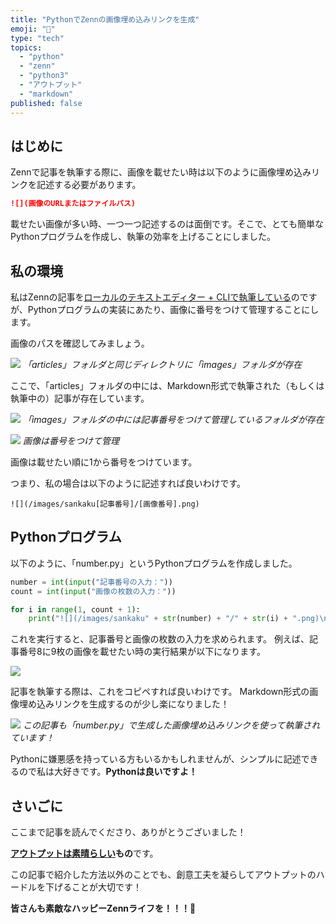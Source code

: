 ```yaml
---
title: "PythonでZennの画像埋め込みリンクを生成"
emoji: "🐍"
type: "tech"
topics:
  - "python"
  - "zenn"
  - "python3"
  - "アウトプット"
  - "markdown"
published: false
---
```


## はじめに

Zennで記事を執筆する際に、画像を載せたい時は以下のように画像埋め込みリンクを記述する必要があります。

```md
![](画像のURLまたはファイルパス)
```

載せたい画像が多い時、一つ一つ記述するのは面倒です。そこで、とても簡単なPythonプログラムを作成し、執筆の効率を上げることにしました。

## 私の環境

私はZennの記事を[ローカルのテキストエディター + CLIで執筆している](https://zenn.dev/zenn/articles/editor-guide#2.-%E3%83%AD%E3%83%BC%E3%82%AB%E3%83%AB%E3%81%AE%E3%83%86%E3%82%AD%E3%82%B9%E3%83%88%E3%82%A8%E3%83%87%E3%82%A3%E3%82%BF%E3%83%BC-%2B-cli)のですが、Pythonプログラムの実装にあたり、画像に番号をつけて管理することにします。

画像のパスを確認してみましょう。

![](/images/sankaku25/1.png)
*「articles」フォルダと同じディレクトリに「images」フォルダが存在*

ここで、「articles」フォルダの中には、Markdown形式で執筆された（もしくは執筆中の）記事が存在しています。

![](/images/sankaku25/3.png)
*「images」フォルダの中には記事番号をつけて管理しているフォルダが存在*

![](/images/sankaku25/5.png)
*画像は番号をつけて管理*

画像は載せたい順に1から番号をつけています。

つまり、私の場合は以下のように記述すれば良いわけです。

```md:私の場合
![](/images/sankaku[記事番号]/[画像番号].png)
```

## Pythonプログラム

以下のように、「number.py」というPythonプログラムを作成しました。

```py:私の作成したnumber.py
number = int(input("記事番号の入力："))
count = int(input("画像の枚数の入力："))

for i in range(1, count + 1):
    print("![](/images/sankaku" + str(number) + "/" + str(i) + ".png)\n")
```

これを実行すると、記事番号と画像の枚数の入力を求められます。
例えば、記事番号8に9枚の画像を載せたい時の実行結果が以下になります。

![](/images/sankaku25/2.png)

記事を執筆する際は、これをコピペすれば良いわけです。
Markdown形式の画像埋め込みリンクを生成するのが少し楽になりました！

![](/images/sankaku25/4.png)
*この記事も「number.py」で生成した画像埋め込みリンクを使って執筆されています！*

Pythonに嫌悪感を持っている方もいるかもしれませんが、シンプルに記述できるので私は大好きです。**Pythonは良いですよ！**

## さいごに

ここまで記事を読んでくださり、ありがとうございました！

**[アウトプットは素晴らしい](https://zenn.dev/joho0724/articles/sankaku0724-newcreate6)もの**です。

この記事で紹介した方法以外のことでも、創意工夫を凝らしてアウトプットのハードルを下げることが大切です！

**皆さんも素敵なハッピーZennライフを！！！🌸**

